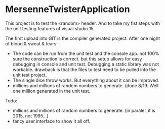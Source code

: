 # MersenneTwisterApplication
This project is to test the &lt;random> header. And to take my fist steps with the unit testing features of visual studio 15. 

The first upload into GIT is the compiler generated project.
After one night of blood & sweat & tears:
- The code can be run from the unit test and the console app. not 100% sure the construction is correct. but this setup allows for easy debugging in console and unit test. Debugging a static library was not workable. drawback is that the files to test need to be pulled into the unit test project.
- The single dice throw works. But everything about it can be improved. 
- millions and millions of random numbers to generate. (done 8/19. Well one million generated in the unit test.

Todo:
- millions and millions of random numbers to generate. (in paralel, it is 2015, not 1995...)
- fancy user interface to show it all off.
